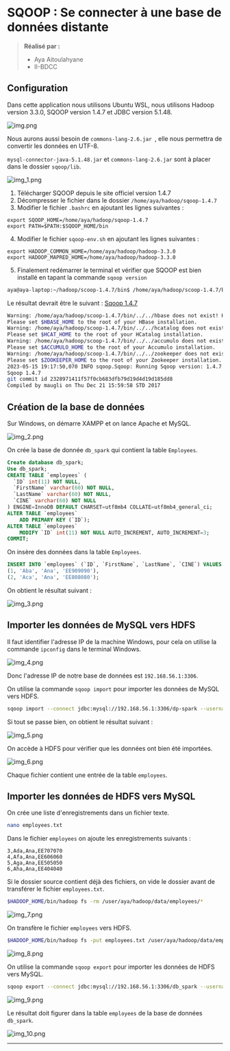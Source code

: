 # SQOOP : Se connecter à une base de données distante 

>**Réalisé par :**
> - Aya Aitoulahyane
> - II-BDCC
## Configuration 
Dans cette application nous utilisons Ubuntu WSL, nous utilisons Hadoop version 3.3.0, SQOOP version 1.4.7 et JDBC version 5.1.48.

![img.png](IMAGES/img.png)


Nous aurons aussi besoin de `commons-lang-2.6.jar `, elle nous permettra de convertir les données en UTF-8.

`mysql-connector-java-5.1.48.jar` et `commons-lang-2.6.jar` sont à placer dans le dossier `sqoop/lib`.

![img_1.png](IMAGES/img_1.png)


1. Télécharger SQOOP depuis le site officiel version 1.4.7
2. Décompresser le fichier dans le dossier `/home/aya/hadoop/sqoop-1.4.7`
3. Modifier le fichier `.bashrc` en ajoutant les lignes suivantes :
```
export SQOOP_HOME=/home/aya/hadoop/sqoop-1.4.7
export PATH=$PATH:$SQOOP_HOME/bin
```
4. Modifier le fichier `sqoop-env.sh` en ajoutant les lignes suivantes :
```
export HADOOP_COMMON_HOME=/home/aya/hadoop/hadoop-3.3.0
export HADOOP_MAPRED_HOME=/home/aya/hadoop/hadoop-3.3.0
```
5. Finalement redémarrer le terminal et vérifier que SQOOP est bien installé en tapant la commande `sqoop version`
````bash
aya@aya-laptop:~/hadoop/scoop-1.4.7/bin$ /home/aya/hadoop/scoop-1.4.7/bin/sqoop version
````
Le résultat devrait être le suivant : [Sqoop 1.4.7](https://sqoop.apache.org/docs/1.4.7/SqoopUserGuide.html)
````bash
Warning: /home/aya/hadoop/scoop-1.4.7/bin/../../hbase does not exist! HBase imports will fail.
Please set $HBASE_HOME to the root of your HBase installation.
Warning: /home/aya/hadoop/scoop-1.4.7/bin/../../hcatalog does not exist! HCatalog jobs will fail.
Please set $HCAT_HOME to the root of your HCatalog installation.
Warning: /home/aya/hadoop/scoop-1.4.7/bin/../../accumulo does not exist! Accumulo imports will fail.
Please set $ACCUMULO_HOME to the root of your Accumulo installation.
Warning: /home/aya/hadoop/scoop-1.4.7/bin/../../zookeeper does not exist! Accumulo imports will fail.
Please set $ZOOKEEPER_HOME to the root of your Zookeeper installation.
2023-05-15 19:17:50,070 INFO sqoop.Sqoop: Running Sqoop version: 1.4.7
Sqoop 1.4.7
git commit id 2328971411f57f0cb683dfb79d19d4d19d185dd8
Compiled by maugli on Thu Dec 21 15:59:58 STD 2017
````

## Création de la base de données

Sur Windows, on démarre XAMPP et on lance Apache et MySQL.

![img_2.png](IMAGES/img_2.png)

On crée la base de donnée `db_spark` qui contient la table `Employees`.

````sql
Create database db_spark;
Use db_spark;
CREATE TABLE `employees` (
  `ID` int(11) NOT NULL,
  `FirstName` varchar(60) NOT NULL,
  `LastName` varchar(60) NOT NULL,
  `CINE` varchar(60) NOT NULL
) ENGINE=InnoDB DEFAULT CHARSET=utf8mb4 COLLATE=utf8mb4_general_ci;
ALTER TABLE `employees`
    ADD PRIMARY KEY (`ID`);
ALTER TABLE `employees`
    MODIFY `ID` int(11) NOT NULL AUTO_INCREMENT, AUTO_INCREMENT=3;
COMMIT;
````

On insère des données dans la table `Employees`.

````sql
INSERT INTO `employees` (`ID`, `FirstName`, `LastName`, `CINE`) VALUES
(1, 'Aba', 'Ana', 'EE909090'),
(2, 'Aca', 'Ana', 'EE808080');
````

On obtient le résultat suivant :

![img_3.png](IMAGES/img_3.png)

## Importer les données de MySQL vers HDFS

Il faut identifier l'adresse IP de la machine Windows, pour cela on utilise la commande `ipconfig` dans le terminal Windows.

![img_4.png](IMAGES/img_4.png)

Donc l'adresse IP de notre base de données est `192.168.56.1:3306`.

On utilise la commande `sqoop import` pour importer les données de MySQL vers HDFS.

````bash
sqoop import --connect jdbc:mysql://192.168.56.1:3306/dp-spark --username root --password '' --table employees --target-dir /user/aya/hadoop/data/employees
````

Si tout se passe bien, on obtient le résultat suivant :

![img_5.png](IMAGES/img_5.png)

On accède à HDFS pour vérifier que les données ont bien été importées.

![img_6.png](IMAGES/img_6.png)

Chaque fichier contient une entrée de la table `employees`.

## Importer les données de HDFS vers MySQL

On crée une liste d'enregistrements dans un fichier texte.

````bash
nano employees.txt
````

Dans le fichier `employees` on ajoute les enregistrements suivants :

````text
3,Ada,Ana,EE707070
4,Afa,Ana,EE606060
5,Aga,Ana,EE505050
6,Aha,Ana,EE404040
````

Si le dossier source contient déjà des fichiers, on vide le dossier avant de transférer le fichier `employees.txt`.

````bash
$HADOOP_HOME/bin/hadoop fs -rm /user/aya/hadoop/data/employees/*
````
![img_7.png](IMAGES/img_7.png)

On transfère le fichier `employees` vers HDFS.

````bash
$HADOOP_HOME/bin/hadoop fs -put employees.txt /user/aya/hadoop/data/employees
````
![img_8.png](IMAGES/img_8.png)



On utilise la commande `sqoop export` pour importer les données de HDFS vers MySQL.

````bash
sqoop export --connect jdbc:mysql://192.168.56.1:3306/db_spark --username root --password '' --table employees --export-dir /user/aya/hadoop/data/employees --input-fields-terminated-by ',' --input-lines-terminated-by '\n' 
````

![img_9.png](IMAGES/img_9.png)

Le résultat doit figurer dans la table `employees` de la base de données `db_spark`.

![img_10.png](IMAGES/img_10.png)


---


